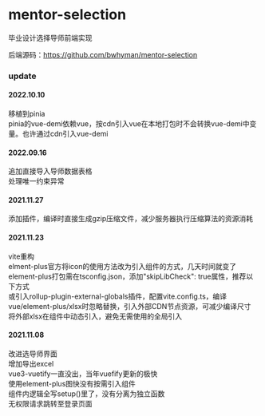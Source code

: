 # mentor-selection
毕业设计选择导师前端实现   

后端源码：https://github.com/bwhyman/mentor-selection

### update 
#### 2022.10.10
移植到pinia  
pinia的vue-demi依赖vue，按cdn引入vue在本地打包时不会转换vue-demi中变量。也许通过cdn引入vue-demi


#### 2022.09.16
追加直接导入导师数据表格  
处理唯一约束异常  

#### 2021.11.27
添加插件，编译时直接生成gzip压缩文件，减少服务器执行压缩算法的资源消耗  

#### 2021.11.23
vite重构  
elment-plus官方将icon的使用方法改为引入组件的方式，几天时间就变了    
element-plus打包需在tsconfig.json，添加"skipLibCheck": true属性，推荐以下方式  
或引入rollup-plugin-external-globals插件，配置vite.config.ts，编译vue/element-plus/xlsx时忽略替换，引入外部CDN节点资源，可减少编译尺寸  
将外部xlsx在组件中动态引入，避免无需使用的全局引入  

#### 2021.11.08
改进选导师界面  
增加导出excel  
vue3-vuetify一直没出，当年vuefify更新的极快  
使用element-plus图快没有按需引入组件   
组件内逻辑全写setup()里了，没有分离为独立函数  
无权限请求跳转至登录页面  